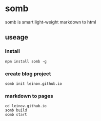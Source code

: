 # somb

somb is smart light-weight markdown to html 
## useage
### install 
```
npm install somb -g
```
### create blog project

```
somb init leinov.github.io
```

### markdown to pages
```
cd leinov.github.io
somb build
somb start
```

 